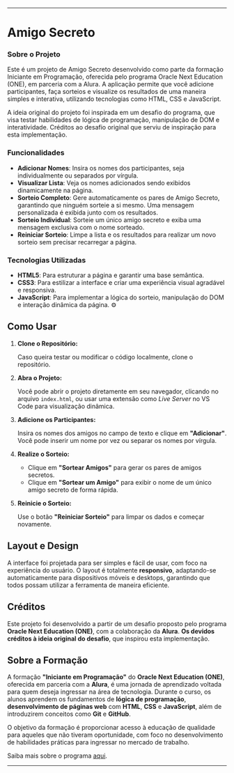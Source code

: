 
---

# Amigo Secreto 

### Sobre o Projeto
Este é um projeto de Amigo Secreto desenvolvido como parte da formação Iniciante em Programação, oferecida pelo programa Oracle Next Education (ONE), em parceria com a Alura. A aplicação permite que você adicione participantes, faça sorteios e visualize os resultados de uma maneira simples e interativa, utilizando tecnologias como HTML, CSS e JavaScript.

A ideia original do projeto foi inspirada em um desafio do programa, que visa testar habilidades de lógica de programação, manipulação de DOM e interatividade. Créditos ao desafio original que serviu de inspiração para esta implementação. 

### Funcionalidades 
- **Adicionar Nomes**: Insira os nomes dos participantes, seja individualmente ou separados por vírgula. 
- **Visualizar Lista**: Veja os nomes adicionados sendo exibidos dinamicamente na página. 
- **Sorteio Completo**: Gere automaticamente os pares de Amigo Secreto, garantindo que ninguém sorteie a si mesmo. Uma mensagem personalizada é exibida junto com os resultados. 
- **Sorteio Individual**: Sorteie um único amigo secreto e exiba uma mensagem exclusiva com o nome sorteado. 
- **Reiniciar Sorteio**: Limpe a lista e os resultados para realizar um novo sorteio sem precisar recarregar a página. 

### Tecnologias Utilizadas 
- **HTML5**: Para estruturar a página e garantir uma base semântica. 
- **CSS3**: Para estilizar a interface e criar uma experiência visual agradável e responsiva. 
- **JavaScript**: Para implementar a lógica do sorteio, manipulação do DOM e interação dinâmica da página. ⚙

## Como Usar 

1. **Clone o Repositório:**  

   Caso queira testar ou modificar o código localmente, clone o repositório.


2. **Abra o Projeto:**  

   Você pode abrir o projeto diretamente em seu navegador, clicando no arquivo `index.html`, ou usar uma extensão como *Live Server* no VS Code para visualização dinâmica. 

3. **Adicione os Participantes:**  

   Insira os nomes dos amigos no campo de texto e clique em **"Adicionar"**. Você pode inserir um nome por vez ou separar os nomes por vírgula. 

4. **Realize o Sorteio:**  

   - Clique em **"Sortear Amigos"** para gerar os pares de amigos secretos. 
   - Clique em **"Sortear um Amigo"** para exibir o nome de um único amigo secreto de forma rápida. 

5. **Reinicie o Sorteio:**  

   Use o botão **"Reiniciar Sorteio"** para limpar os dados e começar novamente. 

## Layout e Design 

A interface foi projetada para ser simples e fácil de usar, com foco na experiência do usuário. O layout é totalmente **responsivo**, adaptando-se automaticamente para dispositivos móveis e desktops, garantindo que todos possam utilizar a ferramenta de maneira eficiente. 

## Créditos 

Este projeto foi desenvolvido a partir de um desafio proposto pelo programa **Oracle Next Education (ONE)**, com a colaboração da **Alura**. **Os devidos créditos à ideia original do desafio**, que inspirou esta implementação. 

## Sobre a Formação 

A formação **"Iniciante em Programação"** do **Oracle Next Education (ONE)**, oferecida em parceria com a **Alura**, é uma jornada de aprendizado voltada para quem deseja ingressar na área de tecnologia. Durante o curso, os alunos aprendem os fundamentos de **lógica de programação**, **desenvolvimento de páginas web** com **HTML**, **CSS** e **JavaScript**, além de introduzirem conceitos como **Git** e **GitHub**. 

O objetivo da formação é proporcionar acesso à educação de qualidade para aqueles que não tiveram oportunidade, com foco no desenvolvimento de habilidades práticas para ingressar no mercado de trabalho. 

Saiba mais sobre o programa [aqui](https://www.oracle.com/br/education/oracle-next-education/). 

---
